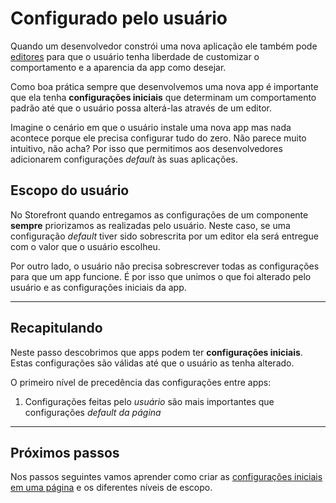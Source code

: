 # Configurado pelo usuário

Quando um desenvolvedor constrói uma nova aplicação ele também pode [editores](/avancados/editor.md) para que o usuário tenha liberdade de customizar o comportamento e a aparencia da app como desejar.

Como boa prática sempre que desenvolvemos uma nova app é importante que ela tenha **configurações iniciais** que determinam um comportamento padrão até que o usuário possa alterá-las através de um editor. 

Imagine o cenário em que o usuário instale uma nova app mas nada acontece porque ele precisa configurar tudo do zero. Não parece muito intuitivo, não acha? Por isso que permitimos aos desenvolvedores adicionarem configurações _default_ às suas aplicações.

## Escopo do usuário

No Storefront quando entregamos as configurações de um componente **sempre** priorizamos as realizadas pelo usuário. Neste caso, se uma configuração _default_ tiver sido sobrescrita por um editor ela será entregue com o valor que o usuário escolheu.

Por outro lado, o usuário não precisa sobrescrever todas as configurações para que um app funcione.
É por isso que unimos o que foi alterado pelo usuário e as configurações iniciais da app.

---

## Recapitulando

Neste passo descobrimos que apps podem ter **configurações iniciais**. Estas configurações são válidas até que o usuário as tenha alterado.

O primeiro nível de precedência das configurações entre apps: 

1. Configurações feitas pelo _usuário_ são mais importantes que configurações _default da página_

---

## Próximos passos

Nos passos seguintes vamos aprender como criar as [configurações iniciais em uma página](escopo-da-pagina.md) e os diferentes níveis de escopo.